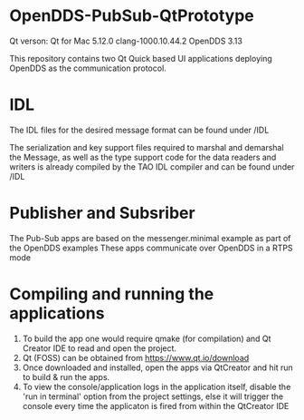 # OpenDDS-PubSub-QtPrototype

Qt verson: Qt for Mac 5.12.0
clang-1000.10.44.2
OpenDDS 3.13

This repository contains two Qt Quick based UI applications deploying OpenDDS as the communication protocol. 


# IDL

The IDL files for the desired message format can be found under /IDL

The serialization and key support files required to marshal and demarshal the
Message, as well as the type support code for the data readers and writers is already compiled by the TAO IDL compiler and can be found under /IDL

# Publisher and Subsriber

The Pub-Sub apps are based on the messenger.minimal example as part of the OpenDDS examples
These apps communicate over OpenDDS in a RTPS mode

# Compiling and running the applications

1. To build the app one would require qmake (for compilation) and Qt Creator IDE to read and open the project.
2. Qt (FOSS) can be obtained from https://www.qt.io/download
3. Once downloaded and installed, open the apps via QtCreator and hit run to build & run the apps. 
4. To view the console/application logs in the application itself, disable the 'run in terminal' option from the project settings, else it will trigger the console every time the applicaton is fired from within the QtCreator IDE

